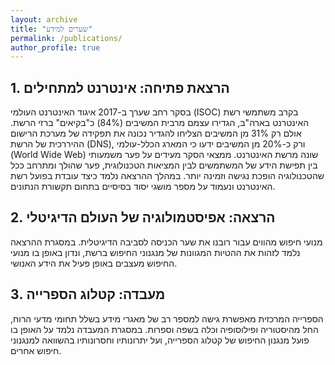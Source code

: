 ```yaml
---
layout: archive
title: "שערים למידע"
permalink: /publications/
author_profile: true
---
```



## 1. הרצאת פתיחה: אינטרנט למתחילים
בסקר רחב שערך ב-2017 איגוד האינטרנט העולמי (ISOC) בקרב משתמשי רשת האינטרנט בארה"ב, הגדירו עצמם מרבית המשיבים (84%) כ"בקיאים" ברזי הרשת. אולם רק 31% מן המשיבים הצליחו להגדיר נכונה את תפקידה של מערכת הרישום ההיררכית של הרשת (DNS), ורק כ-20% מן המשיבים ידעו כי המארג הכלל-עולמי (World Wide Web) שונה מרשת האינטרנט. ממצאי הסקר מעידים על פער משמעותי בין תפישת הידע של המשתמשים לבין המציאות הטכנולוגית, פער שהולך ומתרחב ככל שהטכנולוגיה הופכת נגישה וזמינה יותר. במהלך ההרצאה נלמד כיצד עובדת בפועל רשת האינטרנט ונעמוד על מספר מושגי יסוד בסיסיים בתחום תקשורת הנתונים.

## 2. הרצאה: אפיסטמולוגיה של העולם הדיגיטלי
מנועי חיפוש מהווים עבור רובנו את שער הכניסה לסביבה הדיגיטלית. במסגרת ההרצאה נלמד לזהות את ההטיות המגוונות של מנגנוני החיפוש ברשת, ונדון באופן בו מנועי החיפוש מעצבים באופן פעיל את הידע האנושי.

## 3. מעבדה: קטלוג הספרייה
הספרייה המרכזית מאפשרת גישה למספר רב של מאגרי מידע בשלל תחומי מדעי הרוח, החל מהיסטוריה ופילוסופיה וכלה בשפה וספרות. במסגרת המעבדה נלמד על האופן בו פועל מנגנון החיפוש של קטלוג הספרייה, ועל יתרונותיו וחסרונותיו בהשוואה למנגנוני חיפוש אחרים.
